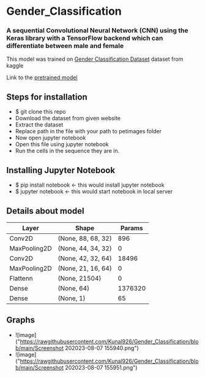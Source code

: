 # Gender_Classification
### A sequential Convolutional Neural Network (CNN) using the Keras library with a TensorFlow backend which can differentiate between male and female 

This model was trained on [Gender Classification Dataset](https://www.kaggle.com/datasets/cashutosh/gender-classification-dataset) dataset from kaggle

Link to the [pretrained model](https://drive.google.com/file/d/18Ja8LZlxgwcf2epPdJkrSSjfGr8SPErK/view?usp=sharing)

## Steps for installation
- $ git clone this repo
- Download the dataset from given website
- Extract the dataset
- Replace path in the file with your path to petimages folder
- Now open jupyter notebook
- Open this file using jupyter notebook
- Run the cells in the sequence they are in.

## Installing Jupyter Notebook
- $ pip install notebook <- this would install jupyter notebook
- $ jupyter notebook <- this would start notebook in local server

## Details about model

Layer | Shape | Params
--- |--- |---
Conv2D | (None, 88, 68, 32) | 896
MaxPooling2D | (None, 44, 34, 32) | 0
Conv2D | (None, 42, 32, 64) | 18496
MaxPooling2D | (None, 21, 16, 64) | 0
Flattenn | (None, 21504) | 0
Dense | (None, 64) | 1376320
Dense | (None, 1) | 65


## Graphs
- ![image]("https://rawgithubusercontent.com/Kunal926/Gender_Classification/blob/main/Screenshot 202023-08-07 155940.png")
- ![image]("https://rawgithubusercontent.com/Kunal926/Gender_Classification/blob/main/Screenshot 202023-08-07 155951.png")
